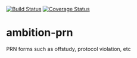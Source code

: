 [![Build Status](https://travis-ci.org/ambition-prn/ambition-prn.svg?branch=develop)](https://travis-ci.org/ambition-prn/ambition-prn)
[![Coverage Status](https://coveralls.io/repos/ambition-prn/ambition-prn/badge.svg?branch=develop&service=github)](https://coveralls.io/github/ambition-prn/ambition-prn?branch=develop)

# ambition-prn
PRN forms such as offstudy, protocol violation, etc
